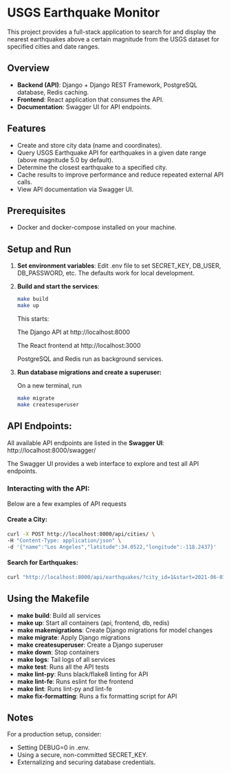 # USGS Earthquake Monitor

This project provides a full-stack application to search for and display the nearest earthquakes above a certain magnitude from the USGS dataset for specified cities and date ranges.

## Overview

- **Backend (API)**: Django + Django REST Framework, PostgreSQL database, Redis caching.
- **Frontend**: React application that consumes the API.
- **Documentation**: Swagger UI for API endpoints.

## Features

- Create and store city data (name and coordinates).
- Query USGS Earthquake API for earthquakes in a given date range (above magnitude 5.0 by default).
- Determine the closest earthquake to a specified city.
- Cache results to improve performance and reduce repeated external API calls.
- View API documentation via Swagger UI.

## Prerequisites

- Docker and docker-compose installed on your machine.

## Setup and Run

1. **Set environment variables**: Edit .env file to set SECRET_KEY, DB_USER, DB_PASSWORD, etc.
The defaults work for local development.

2. **Build and start the services**:

    ```bash
    make build
    make up
    ```
    This starts:
    
    The Django API at http://localhost:8000

    The React frontend at http://localhost:3000

    PostgreSQL and Redis run as background services.

3. **Run database migrations and create a superuser:**

   On a new terminal, run
    ```bash
    make migrate
    make createsuperuser
    ```


## API Endpoints:

All available API endpoints are listed in the **Swagger UI**: http://localhost:8000/swagger/

The Swagger UI provides a web interface to explore and test all API endpoints.

### Interacting with the API:
Below are a few examples of API requests

#### Create a City:

```bash
curl -X POST http://localhost:8000/api/cities/ \
-H "Content-Type: application/json" \
-d '{"name":"Los Angeles","latitude":34.0522,"longitude":-118.2437}'
```
#### Search for Earthquakes:

```bash
curl "http://localhost:8000/api/earthquakes/?city_id=1&start=2021-06-01&end=2021-07-05"
```

## Using the Makefile
* **make build**: Build all services
* **make up**: Start all containers (api, frontend, db, redis)
* **make makemigrations**: Create Django migrations for model changes
* **make migrate**: Apply Django migrations
* **make createsuperuser**: Create a Django superuser
* **make down**: Stop containers
* **make logs**: Tail logs of all services
* **make test**: Runs all the API tests
* **make lint-py**: Runs black/flake8 linting for API
* **make lint-fe**: Runs eslint for the frontend
* **make lint**: Runs lint-py and lint-fe
* **make fix-formatting**: Runs a fix formatting script for API

## Notes
For a production setup, consider:
* Setting DEBUG=0 in .env.
* Using a secure, non-committed SECRET_KEY.
* Externalizing and securing database credentials.